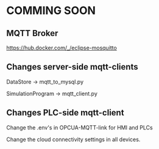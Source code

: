 
# COMMING SOON

## MQTT Broker

https://hub.docker.com/_/eclipse-mosquitto

## Changes server-side mqtt-clients

DataStore -> mqtt_to_mysql.py

SimulationProgram -> mqtt_client.py

## Changes PLC-side mqtt-client

Change the .env's in OPCUA-MQTT-link for HMI and PLCs

Change the cloud connectivity settings in all devices. 
